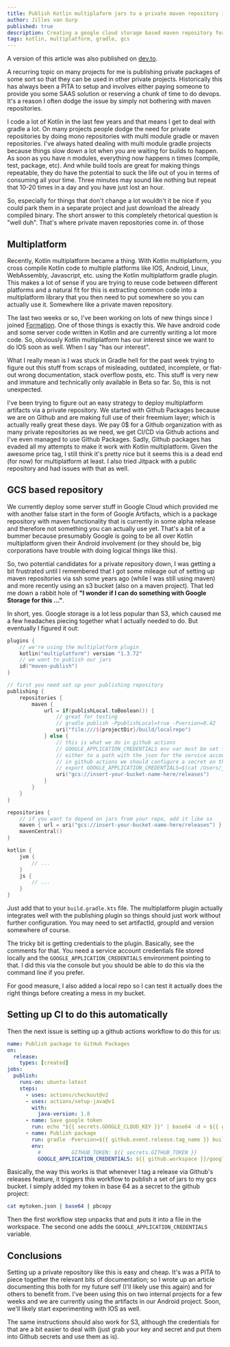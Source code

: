 ```yaml
---
title: Publish Kotlin multiplaform jars to a private maven repository in GCS
author: Jilles van Gurp
published: true
description: Creating a google cloud storage based maven repository for storing kotlin multiplatform jars.
tags: kotlin, multiplatform, gradle, gcs
---
```


A version of this article was also published on [dev.to](https://dev.to/jillesvangurp/publish-kotlin-multiplaform-jars-to-a-private-maven-2bdh).

A recurring topic on many projects for me is publishing private packages of some sort so that they can be used in other private projects. Historically this has always been a PITA to setup and involves either paying someone to provide you some SAAS solution or reserving a chunk of time to do devops. It's a reason I often dodge the issue by simply not bothering with maven repositories.

I code a lot of Kotlin in the last few years and that means I get to deal with gradle a lot. On many projects people dodge the need for private repositories by doing mono repositories with multi module gradle or maven repositories. I've always hated dealing with multi module gradle projects because things slow down a lot when you are waiting for builds to happen. As soon as you have n modules, everything now happens n times (compile, test, package, etc). And while build tools are great for making things repeatable, they do have the potential to suck the life out of you in terms of consuming all your time. Three minutes may sound like nothing but repeat that 10-20 times in a day and you have just lost an hour.

So, especially for things that don't change a lot wouldn't it be nice if you could park them in a separate project and just download the already compiled binary. The short answer to this completely rhetorical question is "well duh". That's where private maven repositories come in. of those 

## Multiplatform

Recently, Kotlin multiplatform became a thing. With Kotlin multiplatform, you cross compile Kotlin code to multiple platforms like IOS, Android, Linux, WebAssembly, Javascript, etc. using the Kotlin multiplatform gradle plugin. This makes a lot of sense if you are trying to reuse code between different platforms and a natural fit for this is extracting common code into a multiplatform library that you then need to put somewhere so you can actually use it. Somewhere like a private maven repository.

The last two weeks or so, I've been working on lots of new things since I joined [Formation](https://tryformation.com). One of those things is exactly this. We have android code and some server code written in Kotlin and are currently writing a lot more code. So, obviously Kotlin multiplatform has our interest since we want to do IOS soon as well. When I say "has our interest". 

What I really mean is I was stuck in Gradle hell for the past week trying to figure out this stuff from scraps of misleading, outdated, incomplete, or flat-out wrong documentation, stack overflow posts, etc. This stuff is very new and immature and technically only available in Beta so far. So, this is not unexpected.

I've been trying to figure out an easy strategy to deploy multiplatform artifacts via a private repository. We started with Github Packages because we are on Github and are making full use of their freemium layer; which is actually really great these days. We pay 0$ for a Github organization with as many private repositories as we need, we get CI/CD via Github actions and I've even managed to use Github Packages. Sadly, Github packages has evaded all my attempts to make it work with Kotlin multiplatform. Given the awesome price tag, I still think it's pretty nice but it seems this is a dead end (for now) for multiplatform at least. I also tried Jitpack with a public repository and had issues with that as well.

## GCS based repository

We currently deploy some server stuff in Google Cloud which provided me with another false start in the form of Google Artifacts, which is a package repository with maven functionality that is currently in some alpha release and therefore not something you can actually use yet. That's a bit of a bummer because presumably Google is going to be all over Kotlin multiplatform given their Android involvement (or they should be, big corporations have trouble with doing logical things like this).

So, two potential candidates for a private repository down, I was getting a bit frustrated until I remembered that I got some mileage out of setting up maven repositories via ssh some years ago (while I was still using maven) and more recently using an s3 bucket (also on a maven project). That led me down a rabbit hole of **"I wonder if I can do something with Google Storage for this ..."**.

In short, yes. Google storage is a lot less popular than S3, which caused me a few headaches piecing together what I actually needed to do. But eventually I figured it out:

```kotlin
plugins {
    // we're using the multiplatform plugin
    kotlin("multiplatform") version "1.3.72"
    // we want to publish our jars
    id("maven-publish")
}

// first you need set up your publishing repository
publishing {
    repositories {
        maven {
            url = if(publishLocal.toBoolean()) {
                // great for testing
                // gradle publish -PpublishLocal=true -Pversion=0.42
                uri("file:///${projectDir}/build/localrepo")
            } else {
                // this is what we do in github actions
                // GOOGLE_APPLICATION_CREDENTIALS env var must be set for this to work
                // either to a path with the json for the service account or with the base64 content of that.
                // in github actions we should configure a secret on the repository with a base64 version of a service account
                // export GOOGLE_APPLICATION_CREDENTIALS=$(cat /Users/jillesvangurp/.gcloud/jvg-admin.json | base64)
                uri("gcs://insert-your-bucket-name-here/releases")
            }
        }
    }
}

repositories {
    // if you want to depend on jars from your repo, add it like so
    maven { url = uri("gcs://insert-your-bucket-name-here/releases") }
    mavenCentral()
}

kotlin {
    jvm {
        // ...
    }
    js {
        // ...
    }
}
```

Just add that to your `build.gradle.kts` file. The multiplatform plugin actually integrates well with the publishing plugin so things should just work without further configuration. You may need to set artifactId, groupId and version somewhere of course.

The tricky bit is getting credentials to the plugin. Basically, see the comments for that. You need a service account credentials file stored locally and the `GOOGLE_APPLICATION_CREDENTIALS` environment pointing to that. I did this via the console but you should be able to do this via the command line if you prefer.

For good measure, I also added a local repo so I can test it actually does the right things before creating a mess in my bucket.

## Setting up CI to do this automatically

Then the next issue is setting up a github actions workflow to do this for us:

```yaml
name: Publish package to GitHub Packages
on:
  release:
    types: [created]
jobs:
  publish:
    runs-on: ubuntu-latest
    steps:
      - uses: actions/checkout@v2
      - uses: actions/setup-java@v1
        with:
          java-version: 1.8
      - name: Save google token
        run: echo "${{ secrets.GOOGLE_CLOUD_KEY }}" | base64 -d > ${{ github.workspace }}/google_tok.json
      - name: Publish package
        run: gradle -Pversion=${{ github.event.release.tag_name }} build publish
        env:
          #          GITHUB_TOKEN: ${{ secrets.GITHUB_TOKEN }}
          GOOGLE_APPLICATION_CREDENTIALS: ${{ github.workspace }}/google_tok.json

```

Basically, the way this works is that whenever I tag a release via Github's releases feature, it triggers this workflow to publish a set of jars to my gcs bucket. I simply added my token in base 64 as a secret to the github project:

```bash
cat mytoken.json | base64 | pbcopy
```

Then the first workflow step unpacks that and puts it into a file in the workspace. The second one adds the `GOOGLE_APPLICATION_CREDENTIALS` variable.

## Conclusions

Setting up a private repository like this is easy and cheap. It's was a PITA to piece together the relevant bits of documentation; so I wrote up an article documenting this both for my future self (I'll likely use this again) and for others to benefit from. I've been using this on two internal projects for a few weeks and we are currently using the artifacts in our Android project. Soon, we'll likely start experimenting with IOS as well.

The same instructions should also work for S3, although the credentials for that are a bit easier to deal with (just grab your key and secret and put them into Github secrets and use them as is).
